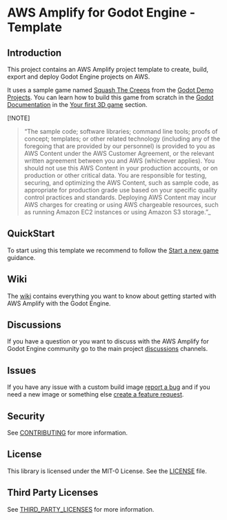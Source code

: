 # AWS Amplify for Godot Engine - Template

## Introduction

This project contains an AWS Amplify project template to create, build, export and deploy Godot Engine projects on AWS.

It uses a sample game named [Squash The Creeps](https://github.com/godotengine/godot-demo-projects/tree/master/3d/squash_the_creeps) from the [Godot Demo Projects](https://github.com/godotengine/godot-demo-projects). You can learn how to build this game from scratch in the [Godot Documentation](https://docs.godotengine.org) in the [Your first 3D game](https://docs.godotengine.org/en/stable/getting_started/first_3d_game/index.html) section.

[!NOTE]
> “The sample code; software libraries; command line tools; proofs of concept; templates; or other related technology (including any of the foregoing that are provided by our personnel) is provided to you as AWS Content under the AWS Customer Agreement, or the relevant written agreement between you and AWS (whichever applies). You should not use this AWS Content in your production accounts, or on production or other critical data. You are responsible for testing, securing, and optimizing the AWS Content, such as sample code, as appropriate for production grade use based on your specific quality control practices and standards. Deploying AWS Content may incur AWS charges for creating or using AWS chargeable resources, such as running Amazon EC2 instances or using Amazon S3 storage.”_

## QuickStart

To start using this template we recommend to follow the [Start a new game]() guidance.

## Wiki

The [wiki](https://github.com/aws-samples/amplify-godot-engine/wiki) contains everything you want to know about getting started with AWS Amplify with the Godot Engine.

## Discussions

If you have a question or you want to discuss with the AWS Amplify for Godot Engine community go to the main project [discussions](https://github.com/aws-samples/amplify-godot-engine/discussions) channels.

## Issues

If you have any issue with a custom build image [report a bug](https://github.com/aws-samples/amplify-godot-engine-template/issues/new?assignees=&labels=&projects=&template=bug_report.md&title=) and if you need a new image or something else  [create a feature request](https://github.com/aws-samples/amplify-godot-engine-template/issues/new?assignees=&labels=&projects=&template=feature_request.md&title=).

## Security

See [CONTRIBUTING](CONTRIBUTING.md#security-issue-notifications) for more information.

## License

This library is licensed under the MIT-0 License. See the [LICENSE](LICENSE.md) file.

## Third Party Licenses

See [THIRD_PARTY_LICENSES](THIRD_PARTY_LICENSES.md) for more information.
